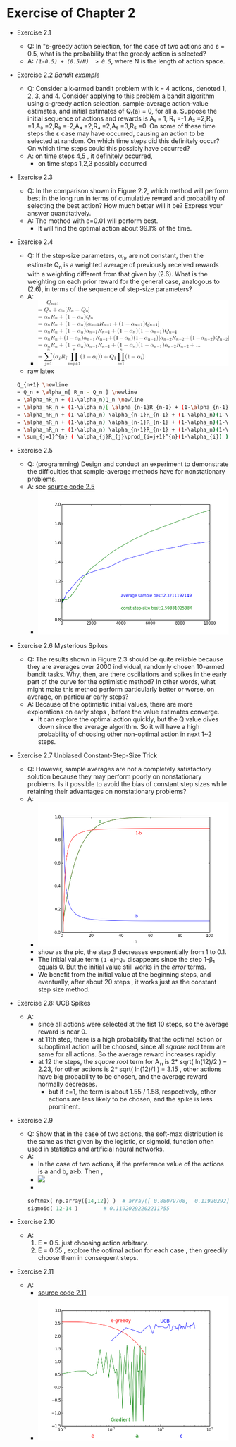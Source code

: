 
# Exercise of Chapter 2

- Exercise 2.1 
    - Q: In "ε-greedy action selection, for the case of two actions and ε = 0.5, what is the probability that the greedy action is selected?
    - A: *`(1-0.5) + (0.5/N)  > 0.5`*,  where N is the length of action space.

- Exercise 2.2  *Bandit example*
    - Q: Consider a k-armed bandit problem with k = 4 actions, denoted 1, 2, 3, and 4. Consider applying to this problem a bandit algorithm using ε-greedy action selection, sample-average action-value estimates, and initial estimates of Q₁(a) = 0, for all a. Suppose the initial sequence of actions and rewards is A₁ = 1, R₁ =-1,A₂ =2,R₂ =1,A₃ =2,R₃ =-2,A₄ =2,R₄ =2,A₅ =3,R₅ =0. On some of these time steps the ε case may have occurred, causing an action to be selected at random. On which time steps did this definitely occur? On which time steps could this possibly have occurred?
    - A: on time steps 4,5 , it definitely occurred, 
        - on time steps 1,2,3  possibly occurred

- Exercise 2.3 
    - Q: In the comparison shown in Figure 2.2, which method will perform best in the long run in terms of cumulative reward and probability of selecting the best action? How much better will it be? Express your answer quantitatively.
    - A: The mothod with ε=0.01 will perform best.  
        - It will find the optimal action about 99.1% of the time.

- Exercise 2.4 
    - Q: If the step-size parameters, α<sub>n</sub>, are not constant, then the estimate Q<sub>n</sub> is a weighted average of previously received rewards with a weighting different from that given by (2.6). What is the weighting on each prior reward for the general case, analogous to (2.6), in terms of the sequence of step-size parameters?
    - A:
        - ![](exec2.4.gif)
    - raw latex
    ```bash
    Q_{n+1} \newline
    = Q_n + \alpha_n[ R_n - Q_n ] \newline
    = \alpha_nR_n + (1-\alpha_n)Q_n \newline
    = \alpha_nR_n + (1-\alpha_n)[ \alpha_{n-1}R_{n-1} + (1-\alpha_{n-1})Q_{n-1} ] \newline
    = \alpha_nR_n + (1-\alpha_n) \alpha_{n-1}R_{n-1} + (1-\alpha_n)(1-\alpha_{n-1})Q_{n-1} \newline
    = \alpha_nR_n + (1-\alpha_n) \alpha_{n-1}R_{n-1} + (1-\alpha_n)(1-\alpha_{n-1})[ \alpha_{n-2}R_{n-2} + (1-\alpha_{n-2})Q_{n-2} ] \newline
    = \alpha_nR_n + (1-\alpha_n) \alpha_{n-1}R_{n-1} + (1-\alpha_n)(1-\alpha_{n-1})\alpha_{n-2}R_{n-2} + ... \newline
    = \sum_{j=1}^{n} ( \alpha_{j}R_{j}\prod_{i=j+1}^{n}(1-\alpha_{i}) ) + Q_1\prod_{i=1}^{n}(1-\alpha_{i})
    ```

- Exercise 2.5
    - Q: (programming) Design and conduct an experiment to demonstrate the difficulties that sample-average methods have for nonstationary problems.
    - A: see [source code 2.5](exec2.5.py)
        - ![](exec2.5.png)

- Exercise 2.6  Mysterious Spikes 
    - Q: The results shown in Figure 2.3 should be quite reliable because they are averages over 2000 individual, randomly chosen 10-armed bandit tasks. Why, then, are there oscillations and spikes in the early part of the curve for the optimistic method? In other words, what might make this method perform particularly better or worse, on average, on particular early steps?
    - A: Because of the optimistic initial values,  there are more explorations  on early steps , before the value estimates converge.
        - It can explore the optimal action quickly, but the Q value dives down since the average algorithm. So it will have a high probability of choosing other non-optimal action in next 1~2 steps.

- Exercise 2.7 Unbiased Constant-Step-Size Trick
    - Q: However, sample averages are not a completely satisfactory solution because they may perform poorly on nonstationary problems. Is it possible to avoid the bias of constant step sizes while retaining their advantages on nonstationary problems? 
    - A:
        - ![](exec2.7.png)
        - show as the pic,  the step *β* decreases exponentially from 1 to 0.1. 
        - The initial value term `(1-α)ⁿQ₁`  disappears since the step 1-β₁ equals 0.  But the initial value still works in the *error* terms. 
        - We benefit from the initial value at the beginning steps, and eventually, after about 20 steps , it works just as the constant step size method.

- Exercise 2.8: UCB Spikes
    - A:
        - since all actions were selected at the fist 10 steps,  so the average reward is near 0.
        - at 11th step,  there is a high probability that the optimal action or suboptimal action  will be choosed, since all *square root* term are same for all actions. So the average reward increases rapidly.
        - at 12 the steps, the *square root* term for A₁₁ is 2* sqrt( ln(12)/2 ) = 2.23,  for other actions is  2* sqrt( ln(12)/1 ) = 3.15 , other actions have big probability to be chosen, and the average reward normally decreases.
            - but if c=1,  the term is about 1.55 / 1.58, respectively,  other actions are less likely to be chosen, and the spike is less prominent.

- Exercise 2.9 
    - Q: Show that in the case of two actions, the soft-max distribution is the same as that given by the logistic, or sigmoid, function often used in statistics and artificial neural networks.
    - A: 
        - In the case of two actions, if the preference value of the actions is a and b,  a≥b.  Then ,
        - ![](https://raw.githubusercontent.com/mebusy/notes/master/imgs/softmax-sigmoid.gif)
        - 
        ```python
        softmax( np.array([14,12]) )  # array([ 0.88079708,  0.11920292])
        sigmoid( 12-14 )        # 0.11920292202211755
        ```

- Exercise 2.10
    - A: 
        1. E = 0.5.  just choosing action arbitrary.
        2. E = 0.55 ,  explore the optimal action for each case ,  then greedily choose them in consequent steps. 

- Exercise 2.11
    - A: 
        - [source code 2.11](exec2.11.py)
        - ![](exec2_11.png)





